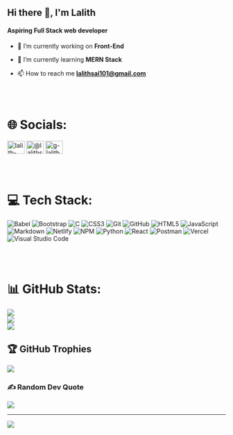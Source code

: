 ## Hi there 👋, I'm Lalith
#### Aspiring Full Stack web developer

- 🔭 I’m currently working on **Front-End**

- 🌱 I’m currently learning **MERN Stack**

- 📫 How to reach me **lalithsai101@gmail.com**

<br/>
<br/>

# 🌐 Socials:

<p align="left">
<a href="https://linkedin.com/in/lalith-sai-579147120" target="blank"><img align="center" src="https://raw.githubusercontent.com/rahuldkjain/github-profile-readme-generator/master/src/images/icons/Social/linked-in-alt.svg" alt="lalith-sai-579147120" height="30" width="40" /></a>
<a href="https://hashnode.com/@lalithsai101" target="blank"><img align="center" src="https://raw.githubusercontent.com/rahuldkjain/github-profile-readme-generator/master/src/images/icons/Social/hashnode.svg" alt="@lalithsai101" height="30" width="40" /></a>
<a href="https://www.leetcode.com/g-lalith-sai-2" target="blank"><img align="center" src="https://raw.githubusercontent.com/rahuldkjain/github-profile-readme-generator/master/src/images/icons/Social/leet-code.svg" alt="g-lalith-sai-2" height="30" width="40" /></a>
</p>

<br/>
<br/>

# 💻 Tech Stack:

![Babel](https://img.shields.io/badge/Babel-F9DC3e?style=for-the-badge&logo=babel&logoColor=black)
![Bootstrap](https://img.shields.io/badge/-Bootstrap-5C2D91?style=for-the-badge&logo=bootstrap)
![C](https://img.shields.io/badge/c-%2300599C.svg?style=for-the-badge&logo=c&logoColor=white)
![CSS3](https://img.shields.io/badge/css3-%231572B6.svg?style=for-the-badge&logo=css3&logoColor=white)
![Git](https://img.shields.io/badge/-Git-F16728?style=for-the-badge&logo=git&logoColor=white)
![GitHub](https://img.shields.io/badge/-GitHub-000000?style=for-the-badge&logo=github&logoColor=white)
![HTML5](https://img.shields.io/badge/html5-%23E34F26.svg?style=for-the-badge&logo=html5&logoColor=white)
![JavaScript](https://img.shields.io/badge/Javascript-FFEB3B?style=for-the-badge&logo=javascript&logoColor=FFFFFF)
![Markdown](https://img.shields.io/badge/-Markdown-05122A?style=for-the-badge&logo=markdown)
![Netlify](https://img.shields.io/badge/netlify-%23000000.svg?style=for-the-badge&logo=netlify&logoColor=#00C7B7)
![NPM](https://img.shields.io/badge/NPM-%23000000.svg?style=for-the-badge&logo=npm&logoColor=white)
![Python](https://img.shields.io/badge/python-3670A0?style=for-the-badge&logo=python&logoColor=ffdd54)
![React](https://img.shields.io/badge/react-%2320232a.svg?style=for-the-badge&logo=react&logoColor=%2361DAFB)
![Postman](https://img.shields.io/badge/Postman-FF6C37?style=for-the-badge&logo=postman&logoColor=white)
![Vercel](https://img.shields.io/badge/vercel-%23000000.svg?style=for-the-badge&logo=vercel&logoColor=white)
![Visual Studio Code](https://img.shields.io/badge/-Visual%20Studio%20Code-007ACC?style=for-the-badge&logo=visual-studio-code)

<br/>
<br/>

# 📊 GitHub Stats:

![](https://github-readme-stats.vercel.app/api?username=G-LalithSai&theme=dark&hide_border=false&include_all_commits=true&count_private=true)<br/>
![](https://github-readme-streak-stats.herokuapp.com/?user=G-LalithSai&theme=dark&hide_border=false)<br/>
![](https://github-readme-stats.vercel.app/api/top-langs/?username=G-LalithSai&theme=dark&hide_border=false&include_all_commits=true&count_private=true&layout=compact)

## 🏆 GitHub Trophies

![](https://github-profile-trophy.vercel.app/?username=G-LalithSai&theme=onedark&no-frame=false&no-bg=false&margin-w=4)

### ✍️ Random Dev Quote

![](https://quotes-github-readme.vercel.app/api?type=horizontal&theme=radical)

---

[![](https://visitcount.itsvg.in/api?id=G-LalithSai&icon=3&color=8)](https://visitcount.itsvg.in)
